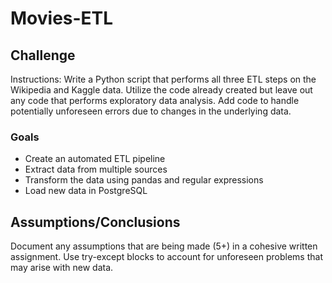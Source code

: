 # Movies-ETL
## Challenge
Instructions: Write a Python script that performs all three ETL steps on the Wikipedia and Kaggle data. Utilize the code already created but leave out any code that performs exploratory data analysis. Add code to handle potentially unforeseen errors due to changes in the underlying data.

### Goals
- Create an automated ETL pipeline
- Extract data from multiple sources
- Transform the data using pandas and regular expressions
- Load new data in PostgreSQL

## Assumptions/Conclusions
Document any assumptions that are being made (5+) in a cohesive written assignment. 
Use try-except blocks to account for unforeseen problems that may arise with new data.
